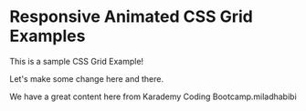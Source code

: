 # Responsive Animated CSS Grid Examples

This is a sample CSS Grid Example!

Let's make some change here and there.

We have a great content here from Karademy Coding Bootcamp.miladhabibi